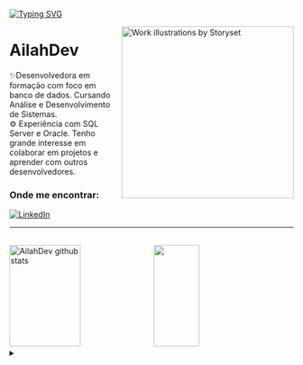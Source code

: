 [![Typing SVG](https://readme-typing-svg.herokuapp.com/?color=FF6A7E&size=25&center=true&vCenter=true&width=1000&lines=Welcome!;Ailah+here+:%29)](https://git.io/typing-svg)

<img align="right" alt="Work illustrations by Storyset" height="305" src="https://github.com/AilahDev/AilahDev/assets/156714730/47619c33-9119-4737-ab6d-ef8ee9adb5ae">

<h1>
    <a href="https://AilahDev.github.io/"></a>
    <span>AilahDev</span>
</h1>

<p align="left">✨Desenvolvedora em formação com foco em banco de dados. Cursando Análise e Desenvolvimento de Sistemas. <br>⚙️ Experiência com SQL Server e Oracle.  Tenho grande interesse em colaborar em projetos e aprender com outros desenvolvedores.</p>

<h3 align="left">Onde me encontrar:</h3>

[![LinkedIn](https://img.shields.io/badge/-LinkedIn-000?style=for-the-badge&logo=linkedin&logoColor=FF6A7E&color:FFF)](https://www.linkedin.com/in/nathaliia/)

<hr></hr><br>

<div align="left">  
  <img width="50%" height="180px" src="https://github-readme-stats.vercel.app/api?username=AilahDev&show_icons=true&count_private=true&hide_border=true&title_color=FF6A7E&icon_color=3EA3BF&text_color=c9d1d9&bg_color=0d1117" alt="AilahDev github stats" /> 
  <img width="40%" height="180px" src="https://github-readme-stats.vercel.app/api/top-langs/?username=AilahDev&layout=compact&hide_border=true&title_color=FF6A7E&text_color=FFFFFF&bg_color=0d1117" />
</div>

<details align="left">
  <summary></summary> 
  <small> 
  - Badges by <a href="https://shields.io/">shields.io</a><br>
  - Typing by <a href="https://github.com/DenverCoder1/readme-typing-svg/">typing-svg</a><br>
  - GitHub Stats by <a href="https://github.com/anuraghazra/github-readme-stats">anuraghazra</a><br>
  - Work illustrations by <a href="https://storyset.com/work"> storyset.com</a> (edited by author)
  </small>
</details>
